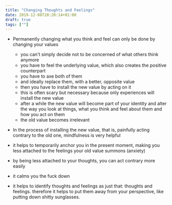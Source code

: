 ```yaml
---
title: "Changing Thoughts and Feelings"
date: 2019-12-08T20:20:14+01:00
draft: true
tags: [""] 
---
```


- Permanently changing what you think and feel can only be done by changing your values
	- you can't simply decide not to be concerned of what others think anymore
	- you have to feel the underlying value, which also creates the positive
	  counterpart
	- you have to axe both of them
	- and ideally replace them, with a better, opposite value
	- then you have to install the new value by acting on it
	- this is often scary but necessary because only experiences will install
	  the new value
	- after a while the new value will become part of your identity and alter
	  the way you look at things, what you think and feel about them and how you
	  act on them
	- the old value becomes irrelevant

- In the process of installing the new value, that is, painfully acting contrary
  to the old one, mindfulness is very helpful
- it helps to temporarily anchor you in the present moment, making you less
  attached to the feelings your old value summons (anxiety)
- by being less attached to your thoughts, you can act contrary more easily
- it calms you the fuck down
- it helps to identify thoughts and feelings as just that: thoughts and
  feelings. therefore it helps to put them away from your perspective, like
  putting down shitty sunglasses.
